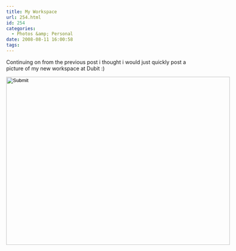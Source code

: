 ```yaml
---
title: My Workspace
url: 254.html
id: 254
categories:
  - Photos &amp; Personal
date: 2008-08-11 16:00:58
tags:
---
```


Continuing on from the previous post i thought i would just quickly post a picture of my new workspace at Dubit :)
<!-- more -->
<input width="600" type="image" height="450" src="https://www.mikecann.co.uk/wp-content/uploads/image/photo.jpg" longdesc="undefined" />